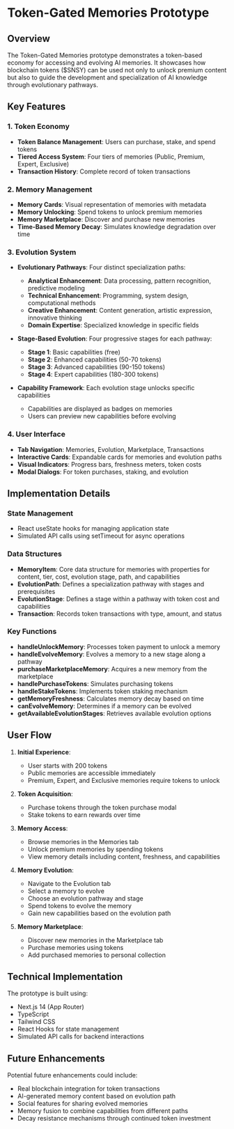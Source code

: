 # Token-Gated Memories Prototype

## Overview

The Token-Gated Memories prototype demonstrates a token-based economy for accessing and evolving AI memories. It showcases how blockchain tokens ($SNSY) can be used not only to unlock premium content but also to guide the development and specialization of AI knowledge through evolutionary pathways.

## Key Features

### 1. Token Economy
- **Token Balance Management**: Users can purchase, stake, and spend tokens
- **Tiered Access System**: Four tiers of memories (Public, Premium, Expert, Exclusive)
- **Transaction History**: Complete record of token transactions

### 2. Memory Management
- **Memory Cards**: Visual representation of memories with metadata
- **Memory Unlocking**: Spend tokens to unlock premium memories
- **Memory Marketplace**: Discover and purchase new memories
- **Time-Based Memory Decay**: Simulates knowledge degradation over time

### 3. Evolution System
- **Evolutionary Pathways**: Four distinct specialization paths:
  - **Analytical Enhancement**: Data processing, pattern recognition, predictive modeling
  - **Technical Enhancement**: Programming, system design, computational methods
  - **Creative Enhancement**: Content generation, artistic expression, innovative thinking
  - **Domain Expertise**: Specialized knowledge in specific fields

- **Stage-Based Evolution**: Four progressive stages for each pathway:
  - **Stage 1**: Basic capabilities (free)
  - **Stage 2**: Enhanced capabilities (50-70 tokens)
  - **Stage 3**: Advanced capabilities (90-150 tokens)
  - **Stage 4**: Expert capabilities (180-300 tokens)

- **Capability Framework**: Each evolution stage unlocks specific capabilities
  - Capabilities are displayed as badges on memories
  - Users can preview new capabilities before evolving

### 4. User Interface
- **Tab Navigation**: Memories, Evolution, Marketplace, Transactions
- **Interactive Cards**: Expandable cards for memories and evolution paths
- **Visual Indicators**: Progress bars, freshness meters, token costs
- **Modal Dialogs**: For token purchases, staking, and evolution

## Implementation Details

### State Management
- React useState hooks for managing application state
- Simulated API calls using setTimeout for async operations

### Data Structures
- **MemoryItem**: Core data structure for memories with properties for content, tier, cost, evolution stage, path, and capabilities
- **EvolutionPath**: Defines a specialization pathway with stages and prerequisites
- **EvolutionStage**: Defines a stage within a pathway with token cost and capabilities
- **Transaction**: Records token transactions with type, amount, and status

### Key Functions
- **handleUnlockMemory**: Processes token payment to unlock a memory
- **handleEvolveMemory**: Evolves a memory to a new stage along a pathway
- **purchaseMarketplaceMemory**: Acquires a new memory from the marketplace
- **handlePurchaseTokens**: Simulates purchasing tokens
- **handleStakeTokens**: Implements token staking mechanism
- **getMemoryFreshness**: Calculates memory decay based on time
- **canEvolveMemory**: Determines if a memory can be evolved
- **getAvailableEvolutionStages**: Retrieves available evolution options

## User Flow

1. **Initial Experience**:
   - User starts with 200 tokens
   - Public memories are accessible immediately
   - Premium, Expert, and Exclusive memories require tokens to unlock

2. **Token Acquisition**:
   - Purchase tokens through the token purchase modal
   - Stake tokens to earn rewards over time

3. **Memory Access**:
   - Browse memories in the Memories tab
   - Unlock premium memories by spending tokens
   - View memory details including content, freshness, and capabilities

4. **Memory Evolution**:
   - Navigate to the Evolution tab
   - Select a memory to evolve
   - Choose an evolution pathway and stage
   - Spend tokens to evolve the memory
   - Gain new capabilities based on the evolution path

5. **Memory Marketplace**:
   - Discover new memories in the Marketplace tab
   - Purchase memories using tokens
   - Add purchased memories to personal collection

## Technical Implementation

The prototype is built using:
- Next.js 14 (App Router)
- TypeScript
- Tailwind CSS
- React Hooks for state management
- Simulated API calls for backend interactions

## Future Enhancements

Potential future enhancements could include:
- Real blockchain integration for token transactions
- AI-generated memory content based on evolution path
- Social features for sharing evolved memories
- Memory fusion to combine capabilities from different paths
- Decay resistance mechanisms through continued token investment
